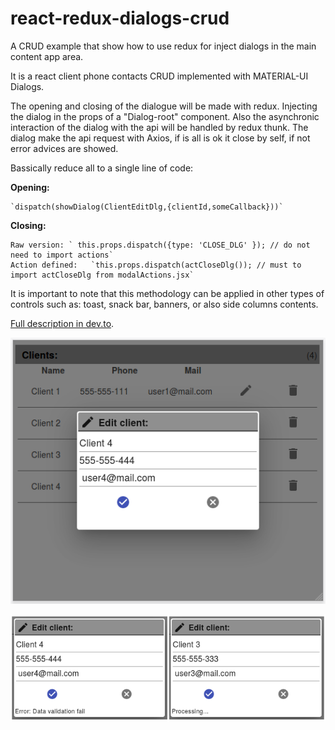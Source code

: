 # react-redux-dialogs-crud

A CRUD example that show how to use redux for inject dialogs in the main content app area.

It is a react client phone contacts CRUD implemented with MATERIAL-UI Dialogs.

The opening and closing of the dialogue will be made with redux. Injecting the dialog in the props of a "Dialog-root" component.
 Also the asynchronic interaction of the dialog with the api will be handled by redux thunk.
 The dialog make the api request with Axios, if is all is ok it close by self, if not error advices are showed.

Bassically reduce all to a single line of code:

**Opening:**

	`dispatch(showDialog(ClientEditDlg,{clientId,someCallback}))`

**Closing:**

	Raw version: ` this.props.dispatch({type: 'CLOSE_DLG' }); // do not need to import actions`
	Action defined:   `this.props.dispatch(actCloseDlg()); // must to import actCloseDlg from modalActions.jsx`

It is important to note that this methodology can be applied in other types of controls such as:
toast, snack bar, banners, or also side columns contents.

[Full description in dev.to](https://dev.to).


![Img](./imgcreatedialog.png)

![Advices](./imgadvice.png)


